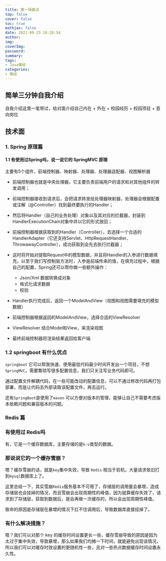 ```yaml
---
title: 第一场面试
top: false
cover: false
toc: true
mathjax: false
date: 2022-09-25 18:26:54
author:
img:
coverImg:
password:
summary:
tags:
- Java面经
categories:
- 面经
---
```

## 简单三分钟自我介绍

自我介绍这里一笔带过，给对面介绍自己内在 + 外在 + 校园经历 + 校园项目  + 意向岗位

## 技术面

### 1. Spring 原理篇

#### 1.1 有使用过Spring吗，说一说它的 SpringMVC 原理

主要有5个组件，前端控制器、映射器、处理器、处理器适配器、视图解析器

- 前端控制器也就是中央处理器，它主要负责前端用户的请求和对其他组件的转发调用；

- 前端控制器接收到请求后，会把请求转发给处理器映射器，处理器会根据配置或注解（@Controller）找到最终要执行的Handler；
- 然后将Handler（自己的业务处理）对象以及其对应的拦截器，封装到HandlerExecutionChain对象中并以它的形式放回；
- 前端控制器根据获取到的Handler（Controller），去选择一个合适的HandlerAdapter（它还支持Servlet、HttpRequestHandler、ThrowawayController），成功获取到会先去执行拦截器；
- 这时将开始对提取Request中的模型数据，并且将Handler的入参进行数据填充，以至于我们写控制层方法时，入参是前端传来的值，在填充过程中，根据自己的配置，Spring还可以帮你做一些额外操作：
  - Json/Xml 数据转换成对象
  - 格式化请求数据
  - 校验
- Handler执行完成后，返回一个ModelAndView（视图和视图需要填充的模型数据）
- 前端控制器根据返回的ModelAndView，选择合适的ViewResolver
- ViewResolver 结合Model和View，来渲染视图
- 最终前端控制器将渲染结果返回给客户端

### 1.2 springboot 有什么优点

`springboot` 它可以帮我快速、使用最低代码最少时间开发出一个项目，不想 `SpringMVC`，需要繁琐写很多配置信息，我们只关注写业务代码即可。

通过配置文件解耦代码，在一些可能改动的配置信息，可以不通过修改代码再打包部署，而是让代码去外部读取该配置文件，再去运行。

还有`SpringBoot`是使用了`maven` 可以方便对版本的管理，能够让自己不需要考虑版本依赖问题和兼容版本的问题。

### Redis 篇

### 有使用过 Redis吗

有，它是一个缓存数据库，主要存储的是`k-v`类型的数据。

### 那说说它的一个缓存雪崩？

嗯？缓存雪崩的话，就是`key`集中失效，导致 `Redis` 相当于宕机，大量请求依旧打到`mysql`数据库上了。

这里总结一下，其实雪崩`Redis`服务基本不可用了，存储层的调用量会暴增，造成存储层也会挂掉的情况，而且雪崩会出现周期性的峰值，因为就算缓存失效了，请求到了存储层，获取到数据后，是会再做一次缓存的，所以会出现周期性峰值。

致命的原因是存储层在暴增的情况下扛不住调用后，导致数据库直接挂掉了。

### 有什么解决措施？

嗯？我们可以对那个 key 的缓存时间设置更长一些，缓存雪崩导致的原因是因为太过于集中失效，导致暴增，那么如果我们均摊一下时间，就能避免出现该情况，所以我们可以对缓存时效设置的更随机性一些，且对一些热点数据缓存时间设置永久性。


